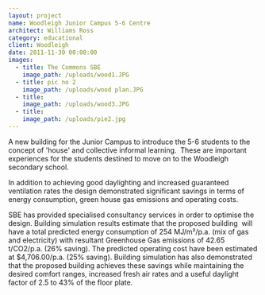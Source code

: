 ```yaml
---
layout: project
name: Woodleigh Junior Campus 5-6 Centre
architect: Williams Ross
category: educational
client: Woodleigh
date: 2011-11-30 00:00:00
images:
  - title: The Commons SBE
    image_path: /uploads/wood1.JPG
  - title: pic no 2
    image_path: /uploads/wood plan.JPG
  - title:
    image_path: /uploads/wood3.JPG
  - title:
    image_path: /uploads/pie2.jpg
---
```



A new building for the Junior Campus to introduce the 5-6 students to the concept of 'house' and collective informal learning.&nbsp; These are important experiences for the students destined to move on to the Woodleigh secondary school.

In addition to achieving good daylighting and increased guaranteed ventilation rates the design demonstrated significant savings in terms of energy consumption, green house gas emissions and operating costs.

SBE has provided specialised consultancy services in order to optimise the design. Building simulation results estimate that the proposed building &nbsp;will have a total predicted energy consumption of 254 MJ/m&sup2;/p.a. (mix of gas and electricity) with resultant Greenhouse Gas emissions of 42.65 t/CO2/p.a. (26% saving). The predicted operating cost have been estimated at $4,706.00/p.a. (25% saving). Building simulation has also demonstrated that the proposed building achieves these savings while maintaining the desired comfort ranges, increased fresh air rates and a useful daylight factor of 2.5 to 43% of the floor plate.